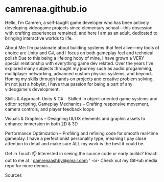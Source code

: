 # camrenaa.github.io
Hello, I’m Camren, a self‑taught game developer who has been actively developing videogame projects since elementary school—this obsession with crafting experiences remained, and here I am as an adult, dedicated to bringing interactive worlds to life. 


About Me:
I’m passionate about building systems that feel alive—my tools of choice are Unity and C#, and I focus on both gameplay feel and technical polish 
Due to this being a lifelong hoby of mine, I have grown a VERY special relationship with everything game dev related. Over the years I’ve explored many subjects throught my journey such as audio progamming,  multiplayer networking, advanced custom physics systems, and beyond... Honing my skills through hands‑on projects and creative problem solving, im not just a hobyist, i have true passion for being a part of any videogame's development.


Skills & Approach
Unity & C# – Skilled in object‑oriented game systems and editor scripting.
Gameplay Mechanics – Crafting responsive movement, camera controls, and player feedback loops 

Visuals & Graphics – Designing UI/UX elements and graphic assets to enhance immersion in both 2D & 3D

Performance Optimization – Profiling and refining code for smooth real‑time gameplay. I have a perfectionist personality type, meaning I pay close attention to detail and make sure ALL my work is the best it could be.


 Get in Touch 📫
Interested in seeing the source code or early builds? Reach out to me at ' camrenaashby@gmail.com ' -or- Check out my GitHub media repo for more demos...








Sources
